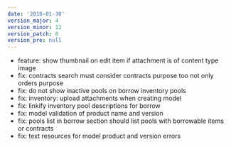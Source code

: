 ```yaml
---
date: '2018-01-30'
version_major: 4
version_minor: 12
version_patch: 0
version_pre: null
---
```


- feature: show thumbnail on edit item if attachment is of content type image
- fix: contracts search must consider contracts purpose too not only orders purpose
- fix: do not show inactive pools on borrow inventory pools
- fix: inventory: upload attachments when creating model
- fix: linkify inventory pool descriptions for borrow
- fix: model validation of product name and version
- fix: pools list in borrow section should list pools with borrowable items or contracts
- fix: text resources for model product and version errors

